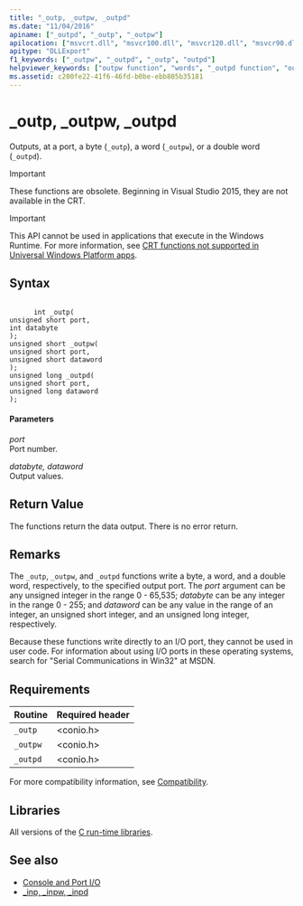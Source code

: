 ```yaml
---
title: "_outp, _outpw, _outpd"
ms.date: "11/04/2016"
apiname: ["_outpd", "_outp", "_outpw"]
apilocation: ["msvcrt.dll", "msvcr100.dll", "msvcr120.dll", "msvcr90.dll", "msvcr110_clr0400.dll", "msvcr110.dll", "msvcr80.dll"]
apitype: "DLLExport"
f1_keywords: ["_outpw", "_outpd", "_outp", "outpd"]
helpviewer_keywords: ["outpw function", "words", "_outpd function", "outpd function", "outp function", "ports, writing bytes at", "bytes, writing to ports", "words, writing to ports", "double words", "double words, writing to ports", "_outpw function", "_outp function"]
ms.assetid: c200fe22-41f6-46fd-b0be-ebb805b35181
---
```

# _outp, _outpw, _outpd

Outputs, at a port, a byte (`_outp`), a word (`_outpw`), or a double word (`_outpd`).

> [!IMPORTANT]
>  These functions are obsolete. Beginning in Visual Studio 2015, they are not available in the CRT.

> [!IMPORTANT]
>  This API cannot be used in applications that execute in the Windows Runtime. For more information, see [CRT functions not supported in Universal Windows Platform apps](../cppcx/crt-functions-not-supported-in-universal-windows-platform-apps.md).

## Syntax

```

      int _outp(
unsigned short port,
int databyte
);
unsigned short _outpw(
unsigned short port,
unsigned short dataword
);
unsigned long _outpd(
unsigned short port,
unsigned long dataword
);
```

#### Parameters
*port*<br/>
Port number.

*databyte, dataword*<br/>
Output values.

## Return Value

The functions return the data output. There is no error return.

## Remarks

The `_outp`, `_outpw`, and `_outpd` functions write a byte, a word, and a double word, respectively, to the specified output port. The *port* argument can be any unsigned integer in the range 0 - 65,535; *databyte* can be any integer in the range 0 - 255; and *dataword* can be any value in the range of an integer, an unsigned short integer, and an unsigned long integer, respectively.

Because these functions write directly to an I/O port, they cannot be used in user code. For information about using I/O ports in these operating systems, search for "Serial Communications in Win32" at MSDN.

## Requirements

|Routine|Required header|
|-------------|---------------------|
|`_outp`|\<conio.h>|
|`_outpw`|\<conio.h>|
|`_outpd`|\<conio.h>|

For more compatibility information, see [Compatibility](../c-runtime-library/compatibility.md).

## Libraries

All versions of the [C run-time libraries](../c-runtime-library/crt-library-features.md).

## See also

- [Console and Port I/O](../c-runtime-library/console-and-port-i-o.md)
- [_inp, _inpw, _inpd](../c-runtime-library/inp-inpw-inpd.md)
